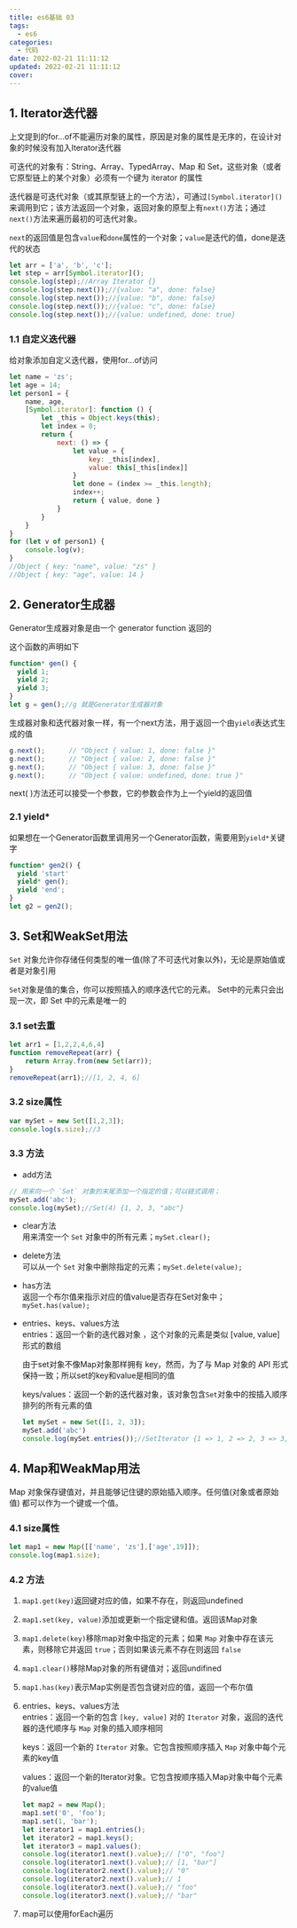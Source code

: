 ```yaml
---
title: es6基础 03
tags:
  - es6
categories:
  - 代码
date: 2022-02-21 11:11:12
updated: 2022-02-21 11:11:12
cover:
---
```

## 1. Iterator迭代器

上文提到的for...of不能遍历对象的属性，原因是对象的属性是无序的，在设计对象的时候没有加入Iterator迭代器

可迭代的对象有：String、Array、TypedArray、Map 和 Set，这些对象（或者它原型链上的某个对象）必须有一个键为 iterator 的属性

迭代器是可迭代对象（或其原型链上的一个方法），可通过`[Symbol.iterator]()`来调用到它；该方法返回一个对象，返回对象的原型上有`next()`方法；通过`next()`方法来遍历最初的可迭代对象。

`next`的返回值是包含`value`和`done`属性的一个对象；`value`是迭代的值，done是迭代的状态

```javascript
let arr = ['a', 'b', 'c'];
let step = arr[Symbol.iterator]();
console.log(step);//Array Iterator {}
console.log(step.next());//{value: "a", done: false}
console.log(step.next());//{value: "b", done: false}
console.log(step.next());//{value: "c", done: false}
console.log(step.next());//{value: undefined, done: true}
```

### 1.1 自定义迭代器

给对象添加自定义迭代器，使用for...of访问

```javascript
let name = 'zs';
let age = 14;
let person1 = {
    name, age,
    [Symbol.iterator]: function () {
        let _this = Object.keys(this);
        let index = 0;
        return {
            next: () => {
                let value = {
                    key: _this[index],
                    value: this[_this[index]]
                }
                let done = (index >= _this.length);
                index++;
                return { value, done }
            }
        }
    }
}
for (let v of person1) {
    console.log(v);
}
//Object { key: "name", value: "zs" }
//Object { key: "age", value: 14 }
```

## 2. Generator生成器

Generator生成器对象是由一个 generator function 返回的

这个函数的声明如下

```javascript
function* gen() {
  yield 1;
  yield 2;
  yield 3;
}
let g = gen();//g 就是Generator生成器对象
```

生成器对象和迭代器对象一样，有一个next方法，用于返回一个由`yield`表达式生成的值

```javascript
g.next();      // "Object { value: 1, done: false }"
g.next();      // "Object { value: 2, done: false }"
g.next();      // "Object { value: 3, done: false }"
g.next();      // "Object { value: undefined, done: true }"
```

next( )方法还可以接受一个参数，它的参数会作为上一个yield的返回值

### 2.1 yield*

如果想在一个Generator函数里调用另一个Generator函数，需要用到`yield*`关键字

```javascript
function* gen2() {
  yield 'start'
  yield* gen();
  yield 'end';
}
let g2 = gen2();
```

## 3. Set和WeakSet用法

`Set` 对象允许你存储任何类型的唯一值(除了不可迭代对象以外)，无论是原始值或者是对象引用

`Set`对象是值的集合，你可以按照插入的顺序迭代它的元素。 Set中的元素只会出现一次，即 Set 中的元素是唯一的

### 3.1 set去重

```javascript
let arr1 = [1,2,2,4,6,4]
function removeRepeat(arr) {
    return Array.from(new Set(arr));
}
removeRepeat(arr1);//[1, 2, 4, 6]
```

### 3.2 size属性

```javascript
var mySet = new Set([1,2,3]);
console.log(s.size);//3
```

### 3.3 方法


- add方法
```javascript
// 用来向一个 `Set` 对象的末尾添加一个指定的值；可以链式调用；
mySet.add('abc');
console.log(mySet);//Set(4) {1, 2, 3, "abc"}
```
- clear方法  
   用来清空一个 `Set` 对象中的所有元素；`mySet.clear();`

- delete方法  
  可以从一个 `Set` 对象中删除指定的元素；`mySet.delete(value);`

- has方法  
  返回一个布尔值来指示对应的值value是否存在Set对象中；`mySet.has(value);`

- entries、keys、values方法  
  entries：返回一个新的迭代器对象 ，这个对象的元素是类似 [value, value] 形式的数组  

  由于set对象不像Map对象那样拥有 key，然而，为了与 Map 对象的 API 形式保持一致；所以set的key和value是相同的值  
  
  keys/values：返回一个新的迭代器对象，该对象包含`Set`对象中的按插入顺序排列的所有元素的值

  ```javascript
  let mySet = new Set([1, 2, 3]);
  mySet.add('abc')
  console.log(mySet.entries());//SetIterator {1 => 1, 2 => 2, 3 => 3, "abc" => "abc"}
  ```

## 4. Map和WeakMap用法

Map 对象保存键值对，并且能够记住键的原始插入顺序。任何值(对象或者原始值) 都可以作为一个键或一个值。

### 4.1 size属性

```javascript
let map1 = new Map([['name', 'zs'],['age',19]]);
console.log(map1.size);
```

### 4.2 方法

1. `map1.get(key)`返回键对应的值，如果不存在，则返回undefined

2. `map1.set(key, value)`添加或更新一个指定键和值。返回该Map对象

3. `map1.delete(key)`移除map对象中指定的元素；如果 `Map` 对象中存在该元素，则移除它并返回 `true`；否则如果该元素不存在则返回 `false`

4. `map1.clear()`移除Map对象的所有键值对；返回undifined

5. `map1.has(key)`表示Map实例是否包含键对应的值，返回一个布尔值

6. entries、keys、values方法  
   entries：返回一个新的包含 `[key, value]` 对的 `Iterator` 对象，返回的迭代器的迭代顺序与 `Map` 对象的插入顺序相同  
   
   keys：返回一个新的 `Iterator` 对象。它包含按照顺序插入 `Map` 对象中每个元素的key值  
   
   values：返回一个新的Iterator对象。它包含按顺序插入Map对象中每个元素的value值

    ```javascript
    let map2 = new Map();
    map1.set('0', 'foo');
    map1.set(1, 'bar');
    let iterator1 = map1.entries();
    let iterator2 = map1.keys();
    let iterator3 = map1.values();
    console.log(iterator1.next().value);// ["0", "foo"]
    console.log(iterator1.next().value);// [1, "bar"]
    console.log(iterator2.next().value);// "0"
    console.log(iterator2.next().value);// 1
    console.log(iterator3.next().value);// "foo"
    console.log(iterator3.next().value);// "bar"
    ```
7. map可以使用forEach遍历




